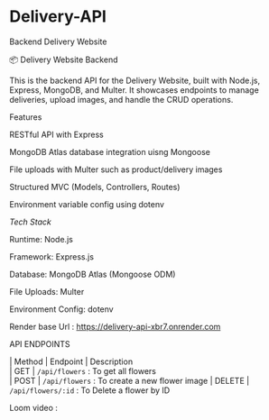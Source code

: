 # Delivery-API
Backend Delivery Website 

📦 Delivery Website Backend

This is the backend API for the Delivery Website, built with Node.js, Express, MongoDB, and Multer. It showcases endpoints to manage deliveries, upload images, and handle the CRUD operations.


Features

RESTful API with Express

MongoDB Atlas database integration uisng Mongoose

File uploads with Multer such as product/delivery images

Structured MVC (Models, Controllers, Routes)

Environment variable config using dotenv

*Tech Stack*

Runtime: Node.js

Framework: Express.js

Database: MongoDB Atlas (Mongoose ODM)

File Uploads: Multer

Environment Config: dotenv

Render base Url : https://delivery-api-xbr7.onrender.com

API ENDPOINTS

| Method | Endpoint           | Description                      
| GET    | `/api/flowers`     : To get all flowers                  
| POST   | `/api/flowers`     : To create a new flower image
| DELETE | `/api/flowers/:id` : To Delete a flower by ID           




Loom video :

